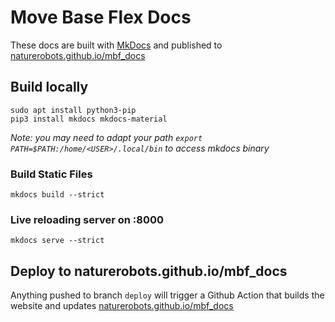 # Move Base Flex Docs

These docs are built with [MkDocs](https://mkdocs.org) and published to [naturerobots.github.io/mbf_docs](https://naturerobots.github.io/mbf_docs)

## Build locally

```
sudo apt install python3-pip
pip3 install mkdocs mkdocs-material
```

*Note: you may need to adapt your path `export PATH=$PATH:/home/<USER>/.local/bin` to access mkdocs binary*

### Build Static Files

```
mkdocs build --strict
```

### Live reloading server on :8000

```
mkdocs serve --strict
```

## Deploy to naturerobots.github.io/mbf_docs

Anything pushed to branch `deploy` will trigger a Github Action that builds the website and updates [naturerobots.github.io/mbf_docs](https://naturerobots.github.io/mbf_docs)